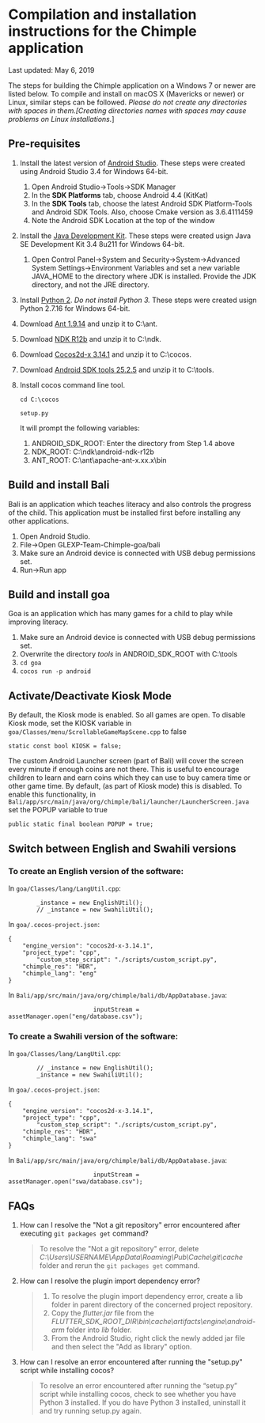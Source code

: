 # Compilation and installation instructions for the Chimple application
Last updated: May 6, 2019

The steps for building the Chimple application on a Windows 7 or newer are listed below. To compile and install on macOS X (Mavericks or newer) or Linux, similar steps can be followed. *Please do not create any directories with spaces in them.[Creating directories names with spaces may cause problems on Linux installations.*]
## Pre-requisites
1. Install the latest version of [Android Studio](https://developer.android.com/studio). These steps were created using Android Studio 3.4 for Windows 64-bit.
    1. Open Android Studio->Tools->SDK Manager
    2. In the **SDK Platforms** tab, choose Android 4.4 (KitKat)
    3. In the **SDK Tools** tab, choose the latest Android SDK Platform-Tools and Android SDK Tools. Also, choose Cmake version as 3.6.4111459
    4. Note the Android SDK Location at the top of the window
2. Install the [Java Development Kit](https://www.oracle.com/technetwork/java/javase/downloads/jdk8-downloads-2133151.html). These steps were created usign Java SE Development Kit 3.4 8u211 for Windows 64-bit.
    1. Open Control Panel->System and Security->System->Advanced System Settings->Environment Variables and set a new variable JAVA_HOME to the directory where JDK is installed. Provide the JDK directory, and not the JRE directory.
3. Install [Python 2](https://www.python.org/downloads/release/python-2716/). *Do not install Python 3.* These steps were created usign Python 2.7.16 for Windows 64-bit.
4. Download [Ant 1.9.14](https://ant.apache.org/bindownload.cgi) and unzip it to C:\ant.
5. Download [NDK R12b](https://dl.google.com/android/repository/android-ndk-r12b-windows-x86_64.zip) and unzip it to C:\ndk.
6. Download [Cocos2d-x 3.14.1](https://digitalocean.cocos2d-x.org/Cocos2D-X/cocos2d-x-3.14.1.zip) and unzip it to C:\cocos.
7. Download [Android SDK tools 25.2.5](https://dl.google.com/android/repository/tools_r25.2.5-windows.zip) and unzip it to C:\tools.
8. Install cocos command line tool.

    `cd C:\cocos`
    
    `setup.py`
    
    It will prompt the following variables:
    1. ANDROID_SDK_ROOT: Enter the directory from Step 1.4 above
    2. NDK_ROOT: C:\ndk\android-ndk-r12b
    3. ANT_ROOT: C:\ant\apache-ant-x.xx.x\bin
## Build and install Bali
Bali is an application which teaches literacy and also controls the progress of the child. This application must be installed first before installing any other applications.
1. Open Android Studio.
2. File->Open GLEXP-Team-Chimple-goa/bali
3. Make sure an Android device is connected with USB debug permissions set.
3. Run->Run app
## Build and install goa
Goa is an application which has many games for a child to play while improving literacy.
1. Make sure an Android device is connected with USB debug permissions set.
2. Overwrite the directory *tools* in ANDROID_SDK_ROOT with C:\tools
3. `cd goa`
4. `cocos run -p android`
## Activate/Deactivate Kiosk Mode
By default, the Kiosk mode is enabled. So all games are open. To disable Kiosk mode, set the KIOSK variable in 
`goa/Classes/menu/ScrollableGameMapScene.cpp` to false

``static const bool KIOSK = false;``

The custom Android Launcher screen (part of Bali) will cover the screen every minute if enough coins are not there. This is useful to encourage children to learn and earn coins which they can use to buy camera time or other game time. By default, (as part of Kiosk mode) this is disabled. To enable this functionality, in `Bali/app/src/main/java/org/chimple/bali/launcher/LauncherScreen.java` set the POPUP variable to true

``public static final boolean POPUP = true;``

## Switch between English and Swahili versions
### To create an English version of the software:
In `goa/Classes/lang/LangUtil.cpp`:
```
        _instance = new EnglishUtil();
        // _instance = new SwahiliUtil();
```
In `goa/.cocos-project.json`:
```
{
    "engine_version": "cocos2d-x-3.14.1", 
    "project_type": "cpp",
        "custom_step_script": "./scripts/custom_script.py",
    "chimple_res": "HDR",
    "chimple_lang": "eng"
}
```
In `Bali/app/src/main/java/org/chimple/bali/db/AppDatabase.java`:
```
                        inputStream = assetManager.open("eng/database.csv");
```

### To create a Swahili version of the software:
In `goa/Classes/lang/LangUtil.cpp`:
```
        // _instance = new EnglishUtil();
        _instance = new SwahiliUtil();
```
In `goa/.cocos-project.json`:
```
{
    "engine_version": "cocos2d-x-3.14.1", 
    "project_type": "cpp",
        "custom_step_script": "./scripts/custom_script.py",
    "chimple_res": "HDR",
    "chimple_lang": "swa"
}
```
In `Bali/app/src/main/java/org/chimple/bali/db/AppDatabase.java`:
```
                        inputStream = assetManager.open("swa/database.csv");
```

## FAQs
1. How can I resolve the "Not a git repository" error encountered after executing `git packages get` command?

  	> To resolve the "Not a git repository" error, delete _C:\Users\USERNAME\AppData\Roaming\Pub\Cache\git\cache_ folder and rerun the `git packages get` command.
2. How can I resolve the plugin import dependency error?
	
   > 1. To resolve the plugin import dependency error, create a lib folder in parent directory of the concerned project repository.
   > 2. Copy the _flutter.jar_ file from the _FLUTTER_SDK_ROOT_DIR\bin\cache\artifacts\engine\android-arm_ folder into _lib_ folder.
   > 3. From the Android Studio, right click the newly added jar file and then select the "Add as library" option.
3. How can I resolve an error encountered after running the "setup.py" script while installing cocos?

    > To resolve an error encountered after running the “setup.py” script while installing cocos, check to see whether you have Python 3 installed. If you do have Python 3 installed, uninstall it and try running setup.py again.